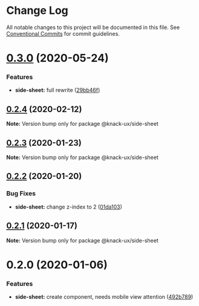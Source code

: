 # Change Log

All notable changes to this project will be documented in this file.
See [Conventional Commits](https://conventionalcommits.org) for commit guidelines.

# [0.3.0](https://github.com/knack-ux/knack-ux/compare/@knack-ux/side-sheet@0.2.4...@knack-ux/side-sheet@0.3.0) (2020-05-24)


### Features

* **side-sheet:** full rewrite ([29bb46f](https://github.com/knack-ux/knack-ux/commit/29bb46f7a42217ce56e02e575194f7455fc4142d))





## [0.2.4](https://github.com/knack-ux/knack-ux/compare/@knack-ux/side-sheet@0.2.3...@knack-ux/side-sheet@0.2.4) (2020-02-12)

**Note:** Version bump only for package @knack-ux/side-sheet





## [0.2.3](https://github.com/knack-ux/knack-ux/compare/@knack-ux/side-sheet@0.2.2...@knack-ux/side-sheet@0.2.3) (2020-01-23)

**Note:** Version bump only for package @knack-ux/side-sheet





## [0.2.2](https://github.com/knack-ux/knack-ux/compare/@knack-ux/side-sheet@0.2.1...@knack-ux/side-sheet@0.2.2) (2020-01-20)


### Bug Fixes

* **side-sheet:** change z-index to 2 ([01da103](https://github.com/knack-ux/knack-ux/commit/01da103))





## [0.2.1](https://github.com/knack-ux/knack-ux/compare/@knack-ux/side-sheet@0.2.0...@knack-ux/side-sheet@0.2.1) (2020-01-17)

**Note:** Version bump only for package @knack-ux/side-sheet





# 0.2.0 (2020-01-06)


### Features

* **side-sheet:** create component, needs mobile view attention ([492b789](https://github.com/knack-ux/knack-ux/commit/492b789))
